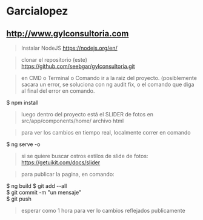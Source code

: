 # Garcialopez
## http://www.gylconsultoria.com


> Instalar NodeJS https://nodejs.org/en/

> clonar el repositorio (este) https://github.com/seebgar/gylconsultoria.git

> en CMD o Terminal o Comando ir a la raiz del proyecto. (posiblemente sacara un error, se soluciona con ng audit fix, o el comando que diga al final del error en comando.

$ npm install <br/>

> luego dentro del proyecto está el SLIDER de fotos en src/app/components/home/ archivo html

> para ver los cambios en tiempo real, localmente correr en comando

$ ng serve -o <br/>

> si se quiere buscar ostros estilos de slide de fotos: https://getuikit.com/docs/slider

> para publicar la pagina, en comando:

$ ng build
$ git add --all <br/>
$ git commit -m "un mensaje" <br/>
$ git push  <br/>

> esperar como 1 hora para ver lo cambios reflejados publicamente
